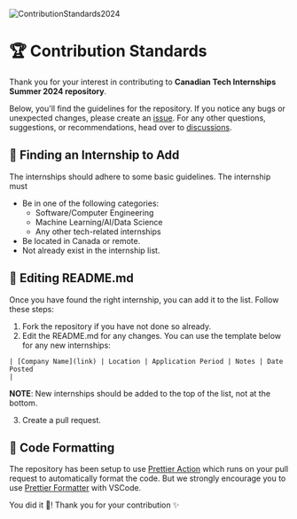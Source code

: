 ![ContributionStandards2024](https://github.com/jenndryden/Canadian-Tech-Internships-Summer-2024/assets/35787431/cd82cc81-024f-47a9-abd5-00227274014b)

# 🏆 Contribution Standards

Thank you for your interest in contributing to **Canadian Tech Internships Summer 2024 repository**.

Below, you'll find the guidelines for the repository. If you notice any bugs or unexpected changes, please create an [issue](https://github.com/jenndryden/Canadian-Tech-Internships-Summer-2024/issues). For any other questions, suggestions, or recommendations, head over to [discussions](https://github.com/jenndryden/Canadian-Tech-Internships-Summer-2024/discussions).

## 🔎 Finding an Internship to Add

The internships should adhere to some basic guidelines. The internship must

- Be in one of the following categories:
  - Software/Computer Engineering
  - Machine Learning/AI/Data Science
  - Any other tech-related internships
- Be located in Canada or remote.
- Not already exist in the internship list.

## 📝 Editing README.md

Once you have found the right internship, you can add it to the list. Follow these steps:

1. Fork the repository if you have not done so already.
2. Edit the README.md for any changes. You can use the template below for any new internships:

```
| [Company Name](link) | Location | Application Period | Notes | Date Posted                                                                                         |
```

**NOTE**: New internships should be added to the top of the list, not at the bottom.

3. Create a pull request.

## 🎨 Code Formatting

The repository has been setup to use [Prettier Action](https://github.com/marketplace/actions/prettier-action) which runs on your pull request to automatically format the code. But we strongly encourage you to use [Prettier Formatter](https://marketplace.visualstudio.com/items?itemName=esbenp.prettier-vscode) with VSCode.

You did it 🎉! Thank you for your contribution ✨
